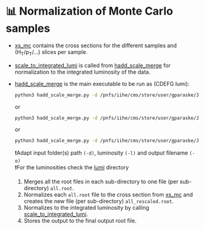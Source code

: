 # 📊 Normalization of Monte Carlo samples

- [xs_mc](xs_mc.py) contains the cross sections for the different samples and (H<sub>T</sub>/p<sub>T</sub>/...) slices per sample.
- [scale_to_integrated_lumi](scale_to_integrated_lumi.py) is called from [hadd_scale_merge](hadd_scale_merge.py)
  for normalization to the integrated luminosity of the data.
- [hadd_scale_merge](hadd_scale_merge.py) is the main executable to be run as (CDEFG lumi):
  ```bash 
  python3 hadd_scale_merge.py -d /pnfs/iihe/cms/store/user/gparaske/JEC/2022/G-4Jets/WithResiduals/Unprescaled/G-4Jets_HT* -l 34651.77 -o G-4Jets_CDEFG.root
  ```
  or
  ```bash 
  python3 hadd_scale_merge.py -d /pnfs/iihe/cms/store/user/gparaske/JEC/2022/G-4Jets/WithResiduals/Unprescaled/G-4Jets_HT* -l 7980.46 -o G-4Jets_CD.root
  ```
  or
  ```bash 
  python3 hadd_scale_merge.py -d /pnfs/iihe/cms/store/user/gparaske/JEC/2022/G-4Jets/WithResiduals/Unprescaled/G-4Jets_HT* -l 26671.31 -o G-4Jets_EFG.root
  ```
  ❗Adapt input folder(s) path `(-d)`, luminosity `(-l)` and output filename `(-o)`  
  ❗For the luminosities check the [lumi](https://github.com/pgianneios/MacrosNtuples/tree/main/zorphotonjet_jecs/lumi) directory
  
  1. Merges all the root files in each sub-directory to one file (per sub-directory) `all.root`.
  2. Normalizes each `all.root` file to the cross section from [xs_mc](xs_mc.py) and creates
     the new file (per sub-directory) `all_rescaled.root`.
  4. Normalizes to the integrated luminosity by calling [scale_to_integrated_lumi](scale_to_integrated_lumi.py).
  5. Stores the output to the final output root file.
